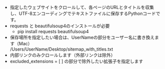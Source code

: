 * 指定したウェブサイトをクロールして、各ページのURLとタイトルを収集し、UTF-8エンコーディングでテキストファイルに保存するPythonコードです。
* requests と beautifulsoup4のインストールが必要
  * pip install requests beautifulsoup4
* 保存場所を指定したい場合は、UserNameの部分をユーザー名に書き換えます（Mac）  
/Users/UserName/Desktop/sitemap_with_titles.txt
* 内部リンクのみクロールします（外部リンクは除外）
* excluded_extensions = [ ] の部分で除外したい拡張子を指定します
